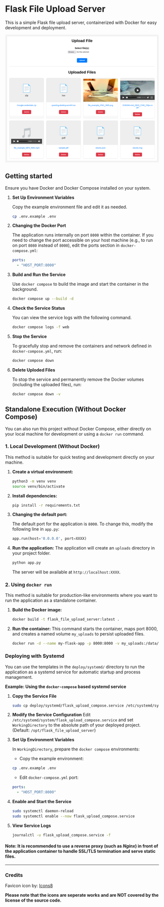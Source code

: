 # Flask File Upload Server

This is a simple Flask file upload server, containerized with Docker for easy development and deployment.

![sampleview](doc/sampleview.png)

## Getting started

Ensure you have Docker and Docker Compose installed on your system.

1.  **Set Up Environment Variables**

    Copy the example environment file and edit it as needed.
    ```bash
    cp .env.example .env
    ```

2.  **Changing the Docker Port**

    The application runs internally on port `8000` within the container. If you need to change the port accessible on your host machine (e.g., to run on port `8080` instead of `8000`), edit the ports section in `docker-compose.yml`:
    ```yaml
    ports:
      - "HOST_PORT:8000"
    ```

2.  **Build and Run the Service**

    Use `docker compose` to build the image and start the container in the background.
    ```bash
    docker compose up --build -d
    ```

3.  **Check the Service Status**

    You can view the service logs with the following command.
    ```bash
    docker compose logs -f web
    ```

4.  **Stop the Service**

    To gracefully stop and remove the containers and network defined in `docker-compose.yml`, run:
    ```bash
    docker compose down
    ```

5.  **Delete Uploded Files**

    To stop the service and permanently remove the Docker volumes (including the uploaded files), run:
    ```bash
    docker compose down -v
    ```

## Standalone Execution (Without Docker Compose)

You can also run this project without Docker Compose, either directly on your local machine for development or using a `docker run` command.

### 1. Local Development (Without Docker)

This method is suitable for quick testing and development directly on your machine.

1.  **Create a virtual environment:**
    ```bash
    python3 -m venv venv
    source venv/bin/activate
    ```

2.  **Install dependencies:**
    ```bash
    pip install -r requirements.txt
    ```

3.  **Changing the default port:**

    The default port for the application is `8000`. To change this, modify the following line in `app.py`:
    ```python
    app.run(host='0.0.0.0', port=XXXX)
    ```

4.  **Run the application:**
    The application will create an `uploads` directory in your project folder.
    ```bash
    python app.py
    ```
    The server will be available at `http://localhost:XXXX`.

### 2. Using `docker run`

This method is suitable for production-like environments where you want to run the application as a standalone container.

1.  **Build the Docker image:**
    ```bash
    docker build -t flask_file_upload_server:latest .
    ```

2.  **Run the container:**
    This command starts the container, maps port 8000, and creates a named volume `my_uploads` to persist uploaded files.
    ```bash
    docker run -d --name my-flask-app -p 8000:8000 -v my_uploads:/data/uploads --restart unless-stopped flask_file_upload_server:latest
    ```

### Deploying with Systemd

You can use the templates in the `deploy/systemd/` directory to run the application as a systemd service for automatic startup and process management.

**Example: Using the `docker-compose` based systemd service**

1.  **Copy the Service File**
    ```bash
    sudo cp deploy/systemd/flask_upload_compose.service /etc/systemd/system/
    ```

2.  **Modify the Service Configuration**
    Edit `/etc/systemd/system/flask_upload_compose.service` and set `WorkingDirectory` to the absolute path of your deployed project. (Default: `/opt/flask_file_upload_server`)

3.  **Set Up Environment Variables**

    In `WorkingDirectory`, prepare the `docker compose` environments:

    - Copy the example environment:
    ```bash
    cp .env.example .env
    ```

    - Edit `docker-compose.yml` port:
    ```yaml
    ports:
      - "HOST_PORT:8000"
    ```
    
4.  **Enable and Start the Service**
    ```bash
    sudo systemctl daemon-reload
    sudo systemctl enable --now flask_upload_compose.service
    ```

4.  **View Service Logs**
    ```bash
    journalctl -u flask_upload_compose.service -f
    ```

#### **Note:** It is recommended to use a reverse proxy (such as *Nginx*) in front of the application container to handle SSL/TLS termination and serve static files.

---
### Credits

Favicon icon by: [Icons8](https://icons8.com)

**Please note that the icons are seperate works and are NOT covered by the license of the source code.**
